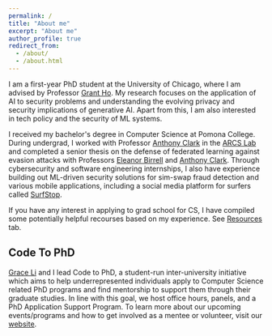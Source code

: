 ```yaml
---
permalink: /
title: "About me"
excerpt: "About me"
author_profile: true
redirect_from: 
  - /about/
  - /about.html
---
```


I am a first-year PhD student at the University of Chicago, where I am advised by Professor [Grant Ho](https://people.cs.uchicago.edu/~grantho/). My research focuses on the application of AI to security problems and understanding the evolving privacy and security implications of generative AI. Apart from this, I am also interested in tech policy and the security of ML systems.

I received my bachelor's degree in Computer Science at Pomona College. During undergrad, I worked with Professor [Anthony Clark](https://cs.pomona.edu/~ajc//) in the [ARCS Lab](https://cs.pomona.edu/~ajc/arcslab/) and completed a senior thesis on the defense of federated learning against evasion attacks with Professors [Eleanor Birrell](https://cs.pomona.edu/~ebirrell/) and [Anthony Clark](https://cs.pomona.edu/~ajc//). Through cybersecurity and software engineering internships, I also have experience building out ML-driven security solutions for sim-swap fraud detection and various mobile applications, including a social media platform for surfers called [SurfStop](https://github.com/christymarc/SurfStop).

If you have any interest in applying to grad school for CS, I have compiled some potentially helpful recourses based on my experience. See [Resources](https://christymarc.github.io/resources/) tab.

## Code To PhD
[Grace Li](https://www.grace-li.org/) and I lead Code to PhD, a student-run inter-university initiative which aims to help underrepresented individuals apply to Computer Science related PhD programs and find mentorship to support them through their graduate studies. In line with this goal, we host office hours, panels, and a PhD Application Support Program. To learn more about our upcoming events/programs and how to get involved as a mentee or volunteer, visit our [website](https://codetophd.github.io/). 
